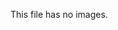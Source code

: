 <!-- >>>>>> BEGIN GENERATED FILE (resolve): SOURCE test/resolve/tmp/template_no_image.md -->
This file has no images.
<!-- <<<<<< END GENERATED FILE (resolve): SOURCE test/resolve/tmp/template_no_image.md -->
